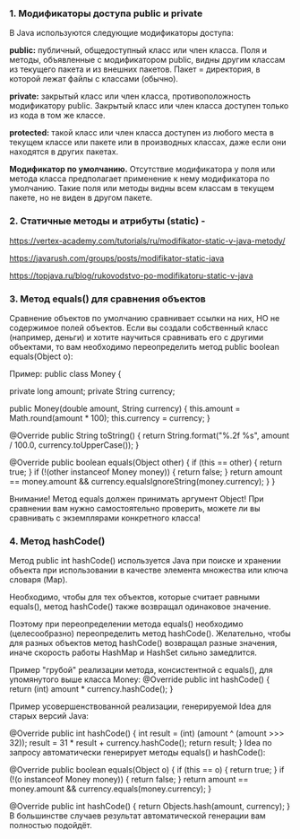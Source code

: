 ### 1. Модификаторы доступа public и private 
В Java используются следующие модификаторы доступа:

**public:** публичный, общедоступный класс или член класса. Поля и методы, 
объявленные с модификатором public, видны другим классам из текущего пакета и из внешних пакетов.
Пакет = директория, в которой лежат файлы с классами (обычно).

**private:** закрытый класс или член класса, противоположность модификатору public. 
Закрытый класс или член класса доступен только из кода в том же классе.

**protected:** такой класс или член класса доступен из любого места в текущем классе или 
пакете или в производных классах, даже если они находятся в других пакетах.

**Модификатор по умолчанию.** Отсутствие модификатора у поля или метода класса предполагает 
применение к нему модификатора по умолчанию. Такие поля или методы видны всем классам в текущем пакете,
но не виден в другом пакете.


### 2. Статичные методы и атрибуты (static) -
https://vertex-academy.com/tutorials/ru/modifikator-static-v-java-metody/

https://javarush.com/groups/posts/modifikator-static-java

https://topjava.ru/blog/rukovodstvo-po-modifikatoru-static-v-java


### 3. Метод equals() для сравнения объектов
Сравнение объектов по умолчанию сравнивает ссылки на них, НО не содержимое полей объектов.
Если вы создали собственный класс (например, деньги) и хотите научиться сравнивать его с другими объектами, 
то вам необходимо переопределить метод public boolean equals(Object o):

Пример: 
public class Money {

private long amount;
private String currency;

public Money(double amount, String currency) {
this.amount = Math.round(amount * 100);
this.currency = currency;
}

@Override
public String toString() {
return String.format("%.2f %s", amount / 100.0, currency.toUpperCase());
}

@Override
public boolean equals(Object other) {
if (this == other) {
return true;
}
if (!(other instanceof Money money)) {
return false;
}
return amount == money.amount && currency.equalsIgnoreString(money.currency);
}
}

Внимание! Метод equals должен принимать аргумент Object!
При сравнении вам нужно самостоятельно проверить, можете ли вы сравнивать с экземплярами конкретного класса!

### 4. Метод hashCode()
Метод public int hashCode() используется Java при поиске и хранении объекта 
при использовании в качестве элемента множества или ключа словаря (Map).

Необходимо, чтобы для тех объектов, которые считает равными equals(), метод hashCode() 
также возвращал одинаковое значение.

Поэтому при переопределении метода equals() необходимо (целесообразно) переопределить метод hashCode().
Желательно, чтобы для разных объектов метод hashCode() возвращал разные значения, 
иначе скорость работы HashMap и HashSet сильно замедлится.

Пример "грубой" реализации метода, консистентной с equals(), для упомянутого выше класса Money:
@Override
public int hashCode() {
return (int) amount * currency.hashCode();
}

Пример усовершенствованной реализации, генерируемой Idea для старых версий Java:

@Override
public int hashCode() {
int result = (int) (amount ^ (amount >>> 32));
result = 31 * result + currency.hashCode();
return result;
}
Idea по запросу автоматически генерирует методы equals() и hashCode():

@Override
public boolean equals(Object o) {
if (this == o) {
return true;
}
if (!(o instanceof Money money)) {
return false;
}
return amount == money.amount && currency.equals(money.currency);
}

@Override
public int hashCode() {
return Objects.hash(amount, currency);
}
В большинстве случаев результат автоматической генерации вам полностью подойдёт.